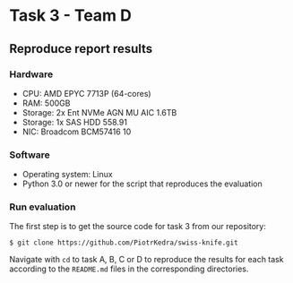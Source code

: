 # Task 3 - Team D

## Reproduce report results

### Hardware

- CPU: AMD EPYC 7713P (64-cores)
- RAM: 500GB
- Storage: 2x Ent NVMe AGN MU AIC 1.6TB
- Storage: 1x SAS HDD 558.91
- NIC: Broadcom BCM57416 10

### Software

- Operating system: Linux
- Python 3.0 or newer for the script that reproduces the evaluation

### Run evaluation

The first step is to get the source code for task 3 from our repository:

```console
$ git clone https://github.com/PiotrKedra/swiss-knife.git
```

Navigate with ```cd``` to task A, B, C or D to reproduce the results for each task according to the ```README.md```
files in the corresponding directories.